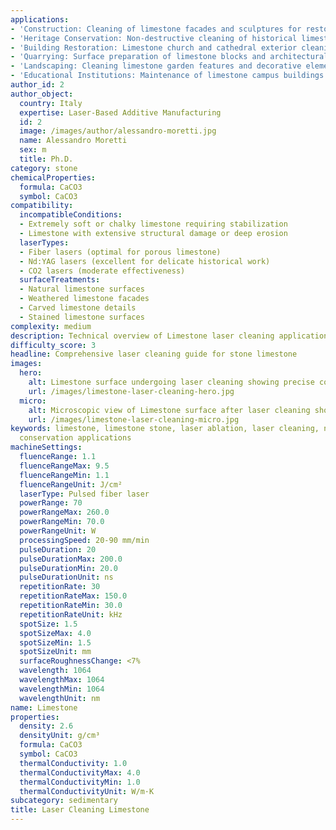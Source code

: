 ```yaml
---
applications:
- 'Construction: Cleaning of limestone facades and sculptures for restoration'
- 'Heritage Conservation: Non-destructive cleaning of historical limestone monuments'
- 'Building Restoration: Limestone church and cathedral exterior cleaning'
- 'Quarrying: Surface preparation of limestone blocks and architectural elements'
- 'Landscaping: Cleaning limestone garden features and decorative elements'
- 'Educational Institutions: Maintenance of limestone campus buildings'
author_id: 2
author_object:
  country: Italy
  expertise: Laser-Based Additive Manufacturing
  id: 2
  image: /images/author/alessandro-moretti.jpg
  name: Alessandro Moretti
  sex: m
  title: Ph.D.
category: stone
chemicalProperties:
  formula: CaCO3
  symbol: CaCO3
compatibility:
  incompatibleConditions:
  - Extremely soft or chalky limestone requiring stabilization
  - Limestone with extensive structural damage or deep erosion
  laserTypes:
  - Fiber lasers (optimal for porous limestone)
  - Nd:YAG lasers (excellent for delicate historical work)
  - CO2 lasers (moderate effectiveness)
  surfaceTreatments:
  - Natural limestone surfaces
  - Weathered limestone facades
  - Carved limestone details
  - Stained limestone surfaces
complexity: medium
description: Technical overview of Limestone laser cleaning applications and parameters
difficulty_score: 3
headline: Comprehensive laser cleaning guide for stone limestone
images:
  hero:
    alt: Limestone surface undergoing laser cleaning showing precise contamination removal
    url: /images/limestone-laser-cleaning-hero.jpg
  micro:
    alt: Microscopic view of Limestone surface after laser cleaning showing detailed surface structure
    url: /images/limestone-laser-cleaning-micro.jpg
keywords: limestone, limestone stone, laser ablation, laser cleaning, non-contact cleaning, construction applications, heritage
  conservation applications
machineSettings:
  fluenceRange: 1.1
  fluenceRangeMax: 9.5
  fluenceRangeMin: 1.1
  fluenceRangeUnit: J/cm²
  laserType: Pulsed fiber laser
  powerRange: 70
  powerRangeMax: 260.0
  powerRangeMin: 70.0
  powerRangeUnit: W
  processingSpeed: 20-90 mm/min
  pulseDuration: 20
  pulseDurationMax: 200.0
  pulseDurationMin: 20.0
  pulseDurationUnit: ns
  repetitionRate: 30
  repetitionRateMax: 150.0
  repetitionRateMin: 30.0
  repetitionRateUnit: kHz
  spotSize: 1.5
  spotSizeMax: 4.0
  spotSizeMin: 1.5
  spotSizeUnit: mm
  surfaceRoughnessChange: <7%
  wavelength: 1064
  wavelengthMax: 1064
  wavelengthMin: 1064
  wavelengthUnit: nm
name: Limestone
properties:
  density: 2.6
  densityUnit: g/cm³
  formula: CaCO3
  symbol: CaCO3
  thermalConductivity: 1.0
  thermalConductivityMax: 4.0
  thermalConductivityMin: 1.0
  thermalConductivityUnit: W/m·K
subcategory: sedimentary
title: Laser Cleaning Limestone
---
```

